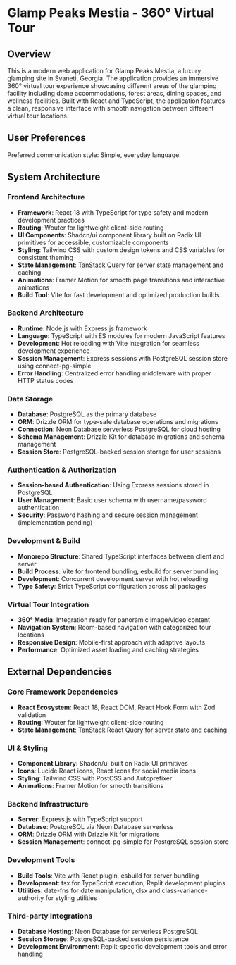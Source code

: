 # Glamp Peaks Mestia - 360° Virtual Tour

## Overview

This is a modern web application for Glamp Peaks Mestia, a luxury glamping site in Svaneti, Georgia. The application provides an immersive 360° virtual tour experience showcasing different areas of the glamping facility including dome accommodations, forest areas, dining spaces, and wellness facilities. Built with React and TypeScript, the application features a clean, responsive interface with smooth navigation between different virtual tour locations.

## User Preferences

Preferred communication style: Simple, everyday language.

## System Architecture

### Frontend Architecture
- **Framework**: React 18 with TypeScript for type safety and modern development practices
- **Routing**: Wouter for lightweight client-side routing
- **UI Components**: Shadcn/ui component library built on Radix UI primitives for accessible, customizable components
- **Styling**: Tailwind CSS with custom design tokens and CSS variables for consistent theming
- **State Management**: TanStack Query for server state management and caching
- **Animations**: Framer Motion for smooth page transitions and interactive animations
- **Build Tool**: Vite for fast development and optimized production builds

### Backend Architecture
- **Runtime**: Node.js with Express.js framework
- **Language**: TypeScript with ES modules for modern JavaScript features
- **Development**: Hot reloading with Vite integration for seamless development experience
- **Session Management**: Express sessions with PostgreSQL session store using connect-pg-simple
- **Error Handling**: Centralized error handling middleware with proper HTTP status codes

### Data Storage
- **Database**: PostgreSQL as the primary database
- **ORM**: Drizzle ORM for type-safe database operations and migrations
- **Connection**: Neon Database serverless PostgreSQL for cloud hosting
- **Schema Management**: Drizzle Kit for database migrations and schema management
- **Session Store**: PostgreSQL-backed session storage for user sessions

### Authentication & Authorization
- **Session-based Authentication**: Using Express sessions stored in PostgreSQL
- **User Management**: Basic user schema with username/password authentication
- **Security**: Password hashing and secure session management (implementation pending)

### Development & Build
- **Monorepo Structure**: Shared TypeScript interfaces between client and server
- **Build Process**: Vite for frontend bundling, esbuild for server bundling
- **Development**: Concurrent development server with hot reloading
- **Type Safety**: Strict TypeScript configuration across all packages

### Virtual Tour Integration
- **360° Media**: Integration ready for panoramic image/video content
- **Navigation System**: Room-based navigation with categorized tour locations
- **Responsive Design**: Mobile-first approach with adaptive layouts
- **Performance**: Optimized asset loading and caching strategies

## External Dependencies

### Core Framework Dependencies
- **React Ecosystem**: React 18, React DOM, React Hook Form with Zod validation
- **Routing**: Wouter for lightweight client-side routing
- **State Management**: TanStack React Query for server state and caching

### UI & Styling
- **Component Library**: Shadcn/ui built on Radix UI primitives
- **Icons**: Lucide React icons, React Icons for social media icons
- **Styling**: Tailwind CSS with PostCSS and Autoprefixer
- **Animations**: Framer Motion for smooth transitions

### Backend Infrastructure
- **Server**: Express.js with TypeScript support
- **Database**: PostgreSQL via Neon Database serverless
- **ORM**: Drizzle ORM with Drizzle Kit for migrations
- **Session Management**: connect-pg-simple for PostgreSQL session store

### Development Tools
- **Build Tools**: Vite with React plugin, esbuild for server bundling
- **Development**: tsx for TypeScript execution, Replit development plugins
- **Utilities**: date-fns for date manipulation, clsx and class-variance-authority for styling utilities

### Third-party Integrations
- **Database Hosting**: Neon Database for serverless PostgreSQL
- **Session Storage**: PostgreSQL-backed session persistence
- **Development Environment**: Replit-specific development tools and error handling